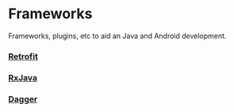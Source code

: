 # Frameworks

Frameworks, plugins, etc to aid an Java and Android development.

### [Retrofit](http://square.github.io/retrofit/)

### [RxJava](https://github.com/ReactiveX/RxJava)

### [Dagger](https://github.com/google/dagger)

